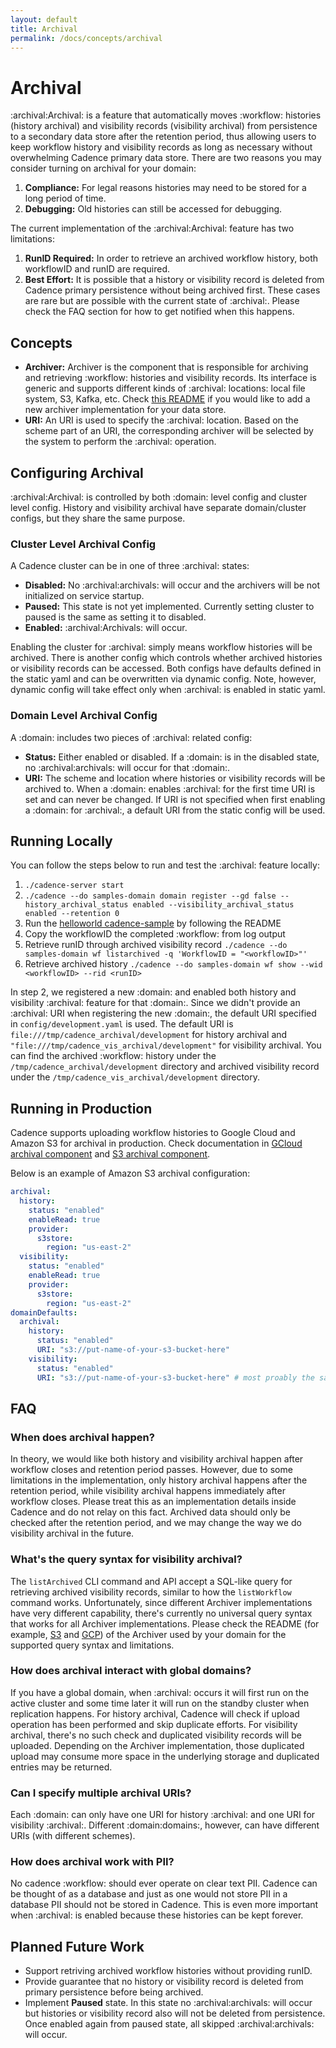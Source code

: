 ```yaml
---
layout: default
title: Archival
permalink: /docs/concepts/archival
---
```


# Archival

:archival:Archival: is a feature that automatically moves :workflow: histories (history archival) and visibility records (visibility archival) from persistence to a secondary data store after the retention period, thus allowing users to keep workflow history and visibility records as long as necessary without overwhelming Cadence primary data store. There are two reasons you may consider turning on archival for your domain:
1. **Compliance:** For legal reasons histories may need to be stored for a long period of time.
2. **Debugging:** Old histories can still be accessed for debugging.

The current implementation of the :archival:Archival: feature has two limitations:
1. **RunID Required:** In order to retrieve an archived workflow history, both workflowID and runID are required.
2. **Best Effort:** It is possible that a history or visibility record is deleted from Cadence primary persistence without being archived first. These cases are rare but are possible with the current state of :archival:. Please check the FAQ section for how to get notified when this happens.

## Concepts

- **Archiver:** Archiver is the component that is responsible for archiving and retrieving :workflow: histories and visibility records.  Its interface is generic and supports different kinds of :archival: locations: local file system, S3, Kafka, etc. Check [this README](https://github.com/uber/cadence/blob/master/common/archiver/README.md) if you would like to add a new archiver implementation for your data store.
- **URI:** An URI is used to specify the :archival: location. Based on the scheme part of an URI, the corresponding archiver will be selected by the system to perform the :archival: operation.

## Configuring Archival

:archival:Archival: is controlled by both :domain: level config and cluster level config. History and visibility archival have separate domain/cluster configs, but they share the same purpose.

### Cluster Level Archival Config

A Cadence cluster can be in one of three :archival: states:
  * **Disabled:** No :archival:archivals: will occur and the archivers will be not initialized on service startup.
  * **Paused:** This state is not yet implemented. Currently setting cluster to paused is the same as setting it to disabled.
  * **Enabled:** :archival:Archivals: will occur.

Enabling the cluster for :archival: simply means workflow histories will be archived. There is another config which controls whether archived histories or visibility records can be accessed. Both configs have defaults defined in the static yaml and can be overwritten via dynamic config. Note, however, dynamic config will take effect only when :archival: is enabled in static yaml.

### Domain Level Archival Config

A :domain: includes two pieces of :archival: related config:
  * **Status:** Either enabled or disabled. If a :domain: is in the disabled state, no :archival:archivals: will occur for that :domain:.
  * **URI:** The scheme and location where histories or visibility records will be archived to. When a :domain: enables :archival: for the first time URI is set and can never be changed. If URI is not specified when first enabling a :domain: for :archival:, a default URI from the static config will be used.

## Running Locally

You can follow the steps below to run and test the :archival: feature locally:
1. `./cadence-server start`
2. `./cadence --do samples-domain domain register --gd false --history_archival_status enabled --visibility_archival_status enabled --retention 0`
3. Run the [helloworld cadence-sample](https://github.com/uber-common/cadence-samples) by following the README
4. Copy the workflowID the completed :workflow: from log output
5. Retrieve runID through archived visibility record `./cadence --do samples-domain wf listarchived -q 'WorkflowID = "<workflowID>"'`
6. Retrieve archived history `./cadence --do samples-domain wf show --wid <workflowID> --rid <runID>`

In step 2, we registered a new :domain: and enabled both history and visibility :archival: feature for that :domain:. Since we didn't provide an :archival: URI when registering the new :domain:, the default URI specified in `config/development.yaml` is used. The default URI is `file:///tmp/cadence_archival/development` for history archival and `"file:///tmp/cadence_vis_archival/development"` for visibility archival. You can find the archived :workflow: history under the `/tmp/cadence_archival/development` directory and archived visibility record under the `/tmp/cadence_vis_archival/development` directory.

## Running in Production
Cadence supports uploading workflow histories to Google Cloud and Amazon S3 for archival in production.
Check documentation in [GCloud archival component](https://github.com/uber/cadence/tree/master/common/archiver/gcloud) and [S3 archival component](https://github.com/uber/cadence/tree/master/common/archiver/s3store).

Below is an example of Amazon S3 archival configuration:
```yaml 
archival:
  history:
    status: "enabled"
    enableRead: true
    provider:
      s3store:
        region: "us-east-2"
  visibility:
    status: "enabled"
    enableRead: true
    provider:
      s3store:
        region: "us-east-2"
domainDefaults:
  archival:
    history:
      status: "enabled"
      URI: "s3://put-name-of-your-s3-bucket-here"
    visibility:
      status: "enabled"
      URI: "s3://put-name-of-your-s3-bucket-here" # most proably the same as the previous URI
```

## FAQ

### When does archival happen?
In theory, we would like both history and visibility archival happen after workflow closes and retention period passes. However, due to some limitations in the implementation, only history archival happens after the retention period, while visibility archival happens immediately after workflow closes. Please treat this as an implementation details inside Cadence and do not relay on this fact. Archived data should only be checked after the retention period, and we may change the way we do visibility archival in the future.

### What's the query syntax for visibility archival?
The `listArchived` CLI command and API accept a SQL-like query for retrieving archived visibility records, similar to how the `listWorkflow` command works. Unfortunately, since different Archiver implementations have very different capability, there's currently no universal query syntax that works for all Archiver implementations. Please check the README (for example, [S3](https://github.com/uber/cadence/tree/master/common/archiver/s3store) and [GCP](https://github.com/uber/cadence/tree/master/common/archiver/gcloud)) of the Archiver used by your domain for the supported query syntax and limitations.

### How does archival interact with global domains?
If you have a global domain, when :archival: occurs it will first run on the active cluster and some time later it will run on the standby cluster when replication happens.
For history archival, Cadence will check if upload operation has been performed and skip duplicate efforts. 
For visibility archival, there's no such check and duplicated visibility records will be uploaded. Depending on the Archiver implementation, those duplicated upload may consume more space in the underlying storage and duplicated entries may be returned. 

### Can I specify multiple archival URIs?
Each :domain: can only have one URI for history :archival: and one URI for visibility :archival:. Different :domain:domains:, however, can have different URIs (with different schemes).

### How does archival work with PII?
No cadence :workflow: should ever operate on clear text PII. Cadence can be thought of as a database and just as one would not store PII in a database PII should not be stored in Cadence. This is even more important when :archival: is enabled because these histories can be kept forever.

## Planned Future Work
* Support retriving archived workflow histories without providing runID.
* Provide guarantee that no history or visibility record is deleted from primary persistence before being archived.
* Implement **Paused** state. In this state no :archival:archivals: will occur but histories or visibility record also will not be deleted from persistence.
Once enabled again from paused state, all skipped :archival:archivals: will occur.
